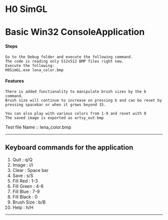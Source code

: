 ﻿# H0 SimGL 
# Basic Win32 ConsoleApplication

#### Steps 
```
Go to the Debug folder and execute the following command.
The code is reading only 512x512 BMP files right now.
Execute the following:
H0SimGL.exe lena_color.bmp
```

#### Features
```
There is added functionality to manipulate brush sizes by the b command. 
Brush size will continue to increase on pressing b and can be reset by pressing spacebar or when it grows beyond 15.

You can also play with various colors from 1-9 and reset with 0
The saved image is exported as artsy_out.bmp
```


Test file Name :: lena_color.bmp

-------------------------------------
Keyboard commands for the application
-------------------------------------

1. Quit                : q/Q
2. Image               : i/I
3. Clear               : Space bar
4. Save                : s/S
5. Fill Red            : 1-3
6. Fill Green          : 4-6
7. Fill Blue           : 7-9
8. Fill Black          : 0
9. Brush Size          : b/B
10. Help               : h/H

-------------------------------------
